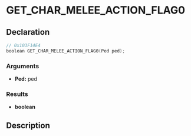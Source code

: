 # GET_CHAR_MELEE_ACTION_FLAG0

## Declaration
```cpp
// 0x103F14E4
boolean GET_CHAR_MELEE_ACTION_FLAG0(Ped ped);
```

### Arguments
- **Ped:** ped

### Results
- **boolean**

## Description
